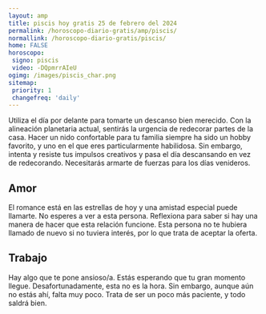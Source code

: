 ```yaml
---
layout: amp
title: piscis hoy gratis 25 de febrero del 2024 
permalink: /horoscopo-diario-gratis/amp/piscis/
normallink: /horoscopo-diario-gratis/piscis/
home: FALSE
horoscopo:
 signo: piscis
 video: -DQpmrrAIeU
ogimg: /images/piscis_char.png
sitemap:
 priority: 1
 changefreq: 'daily'
---
```



Utiliza el día por delante para tomarte un descanso bien merecido. Con la alineación planetaria actual, sentirás la urgencia de redecorar partes de la casa. Hacer un nido confortable para tu familia siempre ha sido un hobby favorito, y uno en el que eres particularmente habilidosa. Sin embargo, intenta y resiste tus impulsos creativos y pasa el día descansando en vez de redecorando. Necesitarás armarte de fuerzas para los días venideros.

## Amor

El romance está en las estrellas de hoy y una amistad especial puede llamarte. No esperes a ver a esta persona. Reflexiona para saber si hay una manera de hacer que esta relación funcione. Esta persona no te hubiera llamado de nuevo si no tuviera interés, por lo que trata de aceptar la oferta.

## Trabajo

Hay algo que te pone ansioso/a. Estás esperando que tu gran momento llegue. Desafortunadamente, esta no es la hora. Sin embargo, aunque aún no estás ahí, falta muy poco. Trata de ser un poco más paciente, y todo saldrá bien.